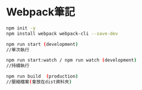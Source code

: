 # Webpack筆記

```bash
npm init -y
npm install webpack webpack-cli --save-dev
```

```bash
npm run start (development)
//單次執行 

npm run start:watch / npm run watch (development)
//持續執行

npm run build  (production)
//壓縮檔案(會放在dist資料夾) 
```
